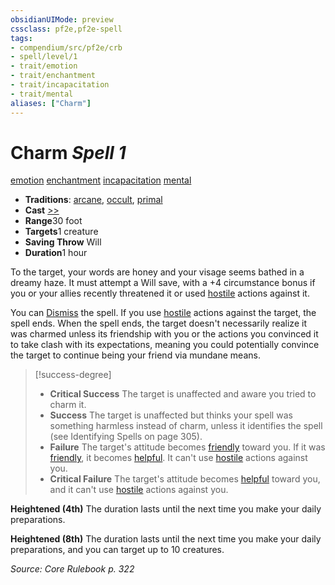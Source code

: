 ```yaml
---
obsidianUIMode: preview
cssclass: pf2e,pf2e-spell
tags:
- compendium/src/pf2e/crb
- spell/level/1
- trait/emotion
- trait/enchantment
- trait/incapacitation
- trait/mental
aliases: ["Charm"]
---
```

# Charm *Spell 1*   
[emotion](../../Rules/traits/emotion.md)  [enchantment](../../Rules/traits/enchantment.md)  [incapacitation](../../Rules/traits/incapacitation.md)  [mental](../../Rules/traits/mental.md)  

- **Traditions**: [arcane](../../Rules/traits/arcane.md), [occult](../../Rules/traits/occult.md), [primal](../../Rules/traits/primal.md)
- **Cast** [>>](../../Rules/core-rulebook/chapter-9-playing-the-game.md#Actions "Two-Action") 
- **Range**30 foot
- **Targets**1 creature
- **Saving Throw** Will
- **Duration**1 hour

To the target, your words are honey and your visage seems bathed in a dreamy haze. It must attempt a Will save, with a +4 circumstance bonus if you or your allies recently threatened it or used [hostile](../../Rules/conditions.md#Hostile) actions against it.

You can [Dismiss](../../Rules/actions/dismiss.md) the spell. If you use [hostile](../../Rules/conditions.md#Hostile) actions against the target, the spell ends. When the spell ends, the target doesn't necessarily realize it was charmed unless its friendship with you or the actions you convinced it to take clash with its expectations, meaning you could potentially convince the target to continue being your friend via mundane means.

> [!success-degree] 
> - **Critical Success** The target is unaffected and aware you tried to charm it.
> - **Success** The target is unaffected but thinks your spell was something harmless instead of charm, unless it identifies the spell (see Identifying Spells on page 305).
> - **Failure** The target's attitude becomes [friendly](../../Rules/conditions.md#Friendly) toward you. If it was [friendly](../../Rules/conditions.md#Friendly), it becomes [helpful](../../Rules/conditions.md#Helpful). It can't use [hostile](../../Rules/conditions.md#Hostile) actions against you.
> - **Critical Failure** The target's attitude becomes [helpful](../../Rules/conditions.md#Helpful) toward you, and it can't use [hostile](../../Rules/conditions.md#Hostile) actions against you.

**Heightened (4th)** The duration lasts until the next time you make your daily preparations.

**Heightened (8th)** The duration lasts until the next time you make your daily preparations, and you can target up to 10 creatures.

*Source: Core Rulebook p. 322*